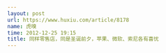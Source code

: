 ```yaml
---
layout: post
url: https://www.huxiu.com/article/8178
name: 虎嗅
time: 2012-12-25 19:15
title: 同样零售店，同是圣诞前夕，苹果、微软、索尼各有喜忧
---
```

